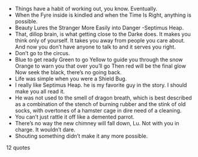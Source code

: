 - Things have a habit of working out, you know. Eventually.
 - When the Fyre inside is kindled and when the Time Is Right, anything is possible.
 - Beauty Lures the Stranger More Easily into Danger -Septimus Heap.
 - That, dillop brain, is what getting close to the Darke does. It makes you think only of yourself. It takes you away from people you care about. And now you don’t have anyone to talk to and it serves you right.
 - Don’t go to the circus.
 - Blue to get ready Green to go Yellow to guide you through the snow Orange to warn you that over you’ll go Then red will be the final glow Now seek the black, there’s no going back.
 - Life was simple when you were a Shield Bug.
 - I really like Septimus Heap. he is my favorite guy in the story. I should make you all read it.
 - He was not used to the smell of dragon breath, which is best described as a combination of the stench of burning rubber and the stink of old socks, with overtones of a hamster cage in dire need of a cleaning.
 - You can’t just rattle it off like a demented parrot.
 - There’s no way the new chimney will fall down, Lu. Not with you in charge. It wouldn’t dare.
 - Shouting something didn’t make it any more possible.

12 quotes